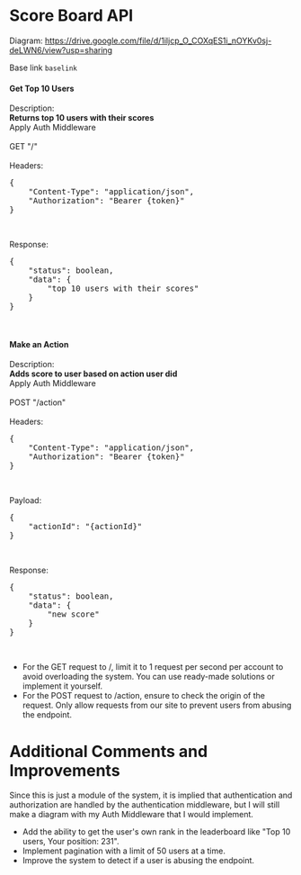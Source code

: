# Score Board API

Diagram: https://drive.google.com/file/d/1iljcp_O_COXqES1i_nOYKv0sj-deLWN6/view?usp=sharing

Base link `baselink`

<h4>Get Top 10 Users</h4>
<div>
Description:<br/>
<strong>Returns top 10 users with their scores</strong><br/>
Apply Auth Middleware<br/><br/>
GET "/"<br/><br/>
Headers: <br/>
<pre>
{
    "Content-Type": "application/json",
    "Authorization": "Bearer {token}"
}
</pre><br/>

Response: <br/>

<pre>
{
    "status": boolean,
    "data": {
        "top 10 users with their scores"
    }
}
</pre><br/>
</div>

<h4>Make an Action</h4>
<div>
Description:<br/>
<strong>Adds score to user based on action user did</strong><br/>
Apply Auth Middleware<br/><br/>
POST "/action"<br/><br/>
Headers: <br/>
<pre>
{
    "Content-Type": "application/json",
    "Authorization": "Bearer {token}"
}
</pre><br/>

Payload: <br/>

<pre>
{
    "actionId": "{actionId}"
}
</pre><br/>

Response: <br/>

<pre>
{
    "status": boolean,
    "data": {
        "new score"
    }
}
</pre><br/>
</div>

<ul>
<li>For the GET request to /, limit it to 1 request per second per account to avoid overloading the system. You can use ready-made solutions or implement it yourself.</li>

<li>For the POST request to /action, ensure to check the origin of the request. Only allow requests from our site to prevent users from abusing the endpoint.</li>
</ul>

# Additional Comments and Improvements

Since this is just a module of the system, it is implied that authentication and authorization are handled by the authentication middleware, but I will still make a diagram with my Auth Middleware that I would implement.

<ul>
<li>Add the ability to get the user's own rank in the leaderboard like "Top 10 users, Your position: 231".</li>
<li>Implement pagination with a limit of 50 users at a time.</li>
<li>Improve the system to detect if a user is abusing the endpoint.</li>
</ul>